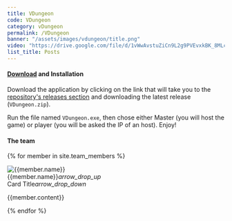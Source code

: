 ```yaml
---
title: VDungeon
code: VDungeon
category: vDungeon
permalink: /VDungeon
banner: "/assets/images/vdungeon/title.png"
video: "https://drive.google.com/file/d/1vWwAvstuZiCn9L2g9PVEvxkBK_8MLckx/preview"
list_title: Posts
---
```



#### [Download](https://github.com/Bamarin/AGI20_Group05_VDungeon/releases) and Installation
Download the application by clicking on the link that will take you to the [repository's releases section](https://github.com/Bamarin/AGI20_Group05_VDungeon/releases) and downloading the latest release (`VDungeon.zip`).

Run the file named `VDungeon.exe`, then chose either Master (you will host the game) or player (you will be asked the IP of an host).
Enjoy!

#### The team

<div class="row">
  <div class="col s12 m1">
  </div>

{% for member in site.team_members %}
  <div class="col s12 m2">
    <div class="card blue-grey darken-1">
      <div class="card-image waves-effect waves-block waves-light">
        <img class="activator" src="{{member.portrait}}" alt="{{member.name}}">
      </div>
      <div class="card-content">
        <span class="card-title activator">{{member.name}}<i class="material-icons right">arrow_drop_up</i></span>
      </div>
      <div class="card-reveal blue-grey darken-1">
        <span class="card-title grey-text text-darken-4">Card Title<i class="material-icons right">arrow_drop_down</i></span>
        <p>{{member.content}}</p>
      </div>
    </div>
  </div>
{% endfor %}
</div>


